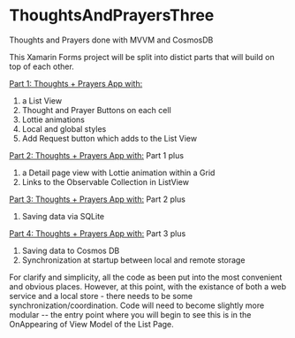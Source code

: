 # ThoughtsAndPrayersThree
Thoughts and Prayers done with MVVM and CosmosDB

This Xamarin Forms project will be split into distict parts that will build on top of each other.

[Part 1: Thoughts + Prayers App with:](https://github.com/andrewchungxam/ThoughtsAndPrayersThree/tree/Branch-01-ListAndAddButton)
1) a List View 
2) Thought and Prayer Buttons on each cell 
3) Lottie animations
4) Local and global styles
5) Add Request button which adds to the List View

[Part 2: Thoughts + Prayers App with:](https://github.com/andrewchungxam/ThoughtsAndPrayersThree/tree/Branch-02-Clickable-ViewCells)
Part 1 plus
1) a Detail page view with Lottie animation within a Grid
2) Links to the Observable Collection in ListView 

[Part 3: Thoughts + Prayers App with:](https://github.com/andrewchungxam/ThoughtsAndPrayersThree/tree/Branch-03-SQLite)
Part 2 plus
1) Saving data via SQLite

[Part 4: Thoughts + Prayers App with:](https://github.com/andrewchungxam/ThoughtsAndPrayersThree/tree/Branch-03-SQLite)
Part 3 plus
1) Saving data to Cosmos DB
2) Synchronization at startup between local and remote storage

For clarify and simplicity, all the code as been put into the most convenient and obvious places.  However, at this point, with the existance of both a web service and a local store - there needs to be some synchronization/coordination.  Code will need to become slightly more modular -- the entry point where you will begin to see this is in the OnAppearing of View Model of the List Page.

